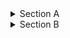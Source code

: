<details>
  <summary>Section A</summary>
  <details>
    <summary>Section A.B</summary>
    <details>
       <summary>Section A.B.C</summary>
       <details>
          <summary>Section A.B.C.D</summary>

  </details>
  </details>
  </details>
  </details>
  </details>

<details>
   <summary>Section B</summary>
   important stuff goes here
# list
1. one
  1. one one
  1. one two
1. two
1. three   
</details>


